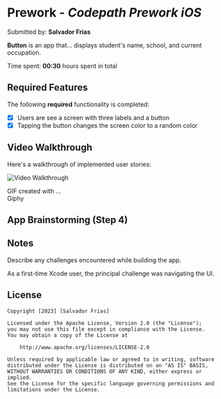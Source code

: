 # Prework - *Codepath Prework iOS*

Submitted by: **Salvador Frias**

**Button** is an app that... displays student's name, school, and current occupation.

Time spent: **00:30** hours spent in total

## Required Features

The following **required** functionality is completed:

- [x] Users are see a screen with three labels and a button
- [x] Tapping the button changes the screen color to a random color
 
## Video Walkthrough

Here's a walkthrough of implemented user stories:

<img src='https://media.giphy.com/media/v1.Y2lkPTc5MGI3NjExaXhpeXduOXVrOHB2d2xjajdxbWx0bmk5azIyMmlieWQyMjhrdGF0MyZlcD12MV9pbnRlcm5hbF9naWZfYnlfaWQmY3Q9Zw/O4eYzLcM2TQKZ9YgBi/giphy.gif' title='Video Walkthrough' width='' alt='Video Walkthrough' />

<!-- Replace this with whatever GIF tool you used! -->
GIF created with ...  
Giphy
## App Brainstorming (Step 4)

## Notes

Describe any challenges encountered while building the app.

As a first-time Xcode user, the principal challenge was navigating the UI. 

## License

    Copyright [2023] [Salvador Frias]

    Licensed under the Apache License, Version 2.0 (the "License");
    you may not use this file except in compliance with the License.
    You may obtain a copy of the License at

        http://www.apache.org/licenses/LICENSE-2.0

    Unless required by applicable law or agreed to in writing, software
    distributed under the License is distributed on an "AS IS" BASIS,
    WITHOUT WARRANTIES OR CONDITIONS OF ANY KIND, either express or implied.
    See the License for the specific language governing permissions and
    limitations under the License.
